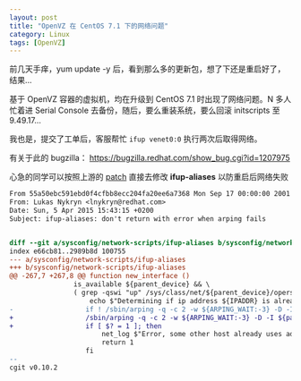 ```yaml
---
layout: post
title: "OpenVZ 在 CentOS 7.1 下的网络问题"
category: Linux
tags: [OpenVZ]
---
```


前几天手痒，yum update -y 后，看到那么多的更新包，想了下还是重启好了，结果...

基于 OpenVZ 容器的虚拟机，均在升级到 CentOS 7.1 时出现了网络问题。N 多人忙着进 Serial Console 去备份，随后，要么重装系统，要么回滚 initscripts 至 9.49.17...

我也是，提交了工单后，客服帮忙 `ifup venet0:0` 执行两次后取得网络。

有关于此的 bugzilla： <https://bugzilla.redhat.com/show_bug.cgi?id=1207975>

<!-- more -->

心急的同学可以按照上游的 [patch](https://git.fedorahosted.org/cgit/initscripts.git/patch/?id=55a50ebc591ebd0f4cfbb8ecc204fa20ee6a7368) 直接去修改 **ifup-aliases** 以防重启后网络失败

```diff
From 55a50ebc591ebd0f4cfbb8ecc204fa20ee6a7368 Mon Sep 17 00:00:00 2001
From: Lukas Nykryn <lnykryn@redhat.com>
Date: Sun, 5 Apr 2015 15:43:15 +0200
Subject: ifup-aliases: don't return with error when arping fails


diff --git a/sysconfig/network-scripts/ifup-aliases b/sysconfig/network-scripts/ifup-aliases
index e66cb81..2989b8d 100755
--- a/sysconfig/network-scripts/ifup-aliases
+++ b/sysconfig/network-scripts/ifup-aliases
@@ -267,7 +267,8 @@ function new_interface ()
                is_available ${parent_device} && \
                ( grep -qswi "up" /sys/class/net/${parent_device}/operstate ||  grep -qswi "1" /sys/class/net/${parent_device}/carrier ) ; then
                    echo $"Determining if ip address ${IPADDR} is already in use for device ${parent_device}..."
-				   if ! /sbin/arping -q -c 2 -w ${ARPING_WAIT:-3} -D -I ${parent_device} ${IPADDR} ; then
+				   /sbin/arping -q -c 2 -w ${ARPING_WAIT:-3} -D -I ${parent_device} ${IPADDR}
+				   if [ $? = 1 ]; then
 					   net_log $"Error, some other host already uses address ${IPADDR}."
 					   return 1
 				   fi
--
cgit v0.10.2
```
